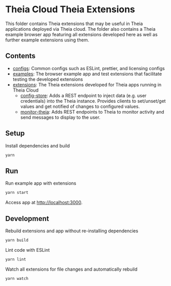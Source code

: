 # Theia Cloud Theia Extensions

This folder contains Theia extensions that may be useful in Theia applications deployed via Theia cloud.
The folder also contains a Theia example browser app featuring all extensions developed here
as well as further example extensions using them.

## Contents

- [configs](./configs/): Common configs such as ESLint, prettier, and licensing configs
- [examples](./examples/): The browser example app and test extensions that facilitate testing the developed extensions
- [extensions](./extensions/): The Theia extensions developed for Theia apps running in Theia Cloud
  - [config-store](./extensions/config-store/): Adds a REST endpoint to inject data (e.g. user credentials) into the Theia instance. Provides clients to set/unset/get values and get notified of changes to configured values.
  - [monitor-theia](./extensions/monitor-theia/): Adds REST endpoints to Theia to monitor activity and send messages to display to the user.

## Setup

Install dependencies and build

```sh
yarn
```

## Run

Run example app with extensions

```sh
yarn start
```

Access app at <http://localhost:3000>.

## Development

Rebuild extensions and app without re-installing dependencies

```sh
yarn build
```

Lint code with ESLint

```sh
yarn lint
```

Watch all extensions for file changes and automatically rebuild

```sh
yarn watch
```
